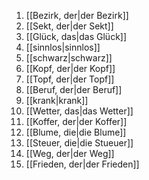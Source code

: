 1. [[Bezirk, der|der Bezirk]]
2. [[Sekt, der|der Sekt]]
3. [[Glück, das|das Glück]]
4. [[sinnlos|sinnlos]]
5. [[schwarz|schwarz]]
6. [[Kopf, der|der Kopf]]
7. [[Topf, der|der Topf]]
8. [[Beruf, der|der Beruf]]
9. [[krank|krank]]
10. [[Wetter, das|das Wetter]]
11. [[Koffer, der|der Koffer]]
12. [[Blume, die|die Blume]]
13. [[Steuer, die|die Stueuer]]
14. [[Weg, der|der Weg]]
15. [[Frieden, der|der Frieden]]
